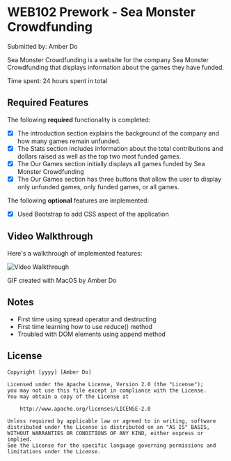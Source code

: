 # WEB102 Prework - Sea Monster Crowdfunding

Submitted by: Amber Do

Sea Monster Crowdfunding is a website for the company Sea Monster Crowdfunding that displays information about the games they have funded.

Time spent: 24 hours spent in total

## Required Features

The following **required** functionality is completed:

* [X] The introduction section explains the background of the company and how many games remain unfunded.
* [X] The Stats section includes information about the total contributions and dollars raised as well as the top two most funded games.
* [X] The Our Games section initially displays all games funded by Sea Monster Crowdfunding
* [X] The Our Games section has three buttons that allow the user to display only unfunded games, only funded games, or all games.

The following **optional** features are implemented:

* [X] Used Bootstrap to add CSS aspect of the application

## Video Walkthrough

Here's a walkthrough of implemented features:

<img src='[https://imgur.com/a/j4WwCsy]' title='Video Walkthrough' width='' alt='Video Walkthrough' />

GIF created with MacOS by Amber Do 


## Notes
- First time using spread operator and destructing 
- First time learning how to use reduce() method
- Troubled with DOM elements using append method

## License

    Copyright [yyyy] [Amber Do]

    Licensed under the Apache License, Version 2.0 (the "License");
    you may not use this file except in compliance with the License.
    You may obtain a copy of the License at

        http://www.apache.org/licenses/LICENSE-2.0

    Unless required by applicable law or agreed to in writing, software
    distributed under the License is distributed on an "AS IS" BASIS,
    WITHOUT WARRANTIES OR CONDITIONS OF ANY KIND, either express or implied.
    See the License for the specific language governing permissions and
    limitations under the License.
